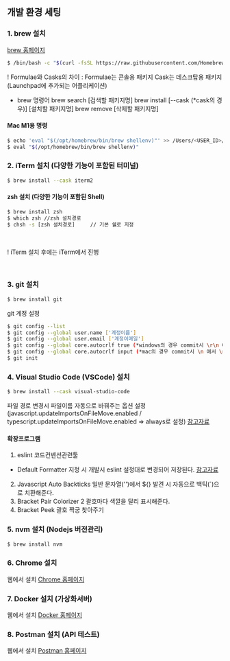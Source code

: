 ## 개발 환경 세팅

### 1. brew 설치
[brew 홈페이지](https://brew.sh)

```bash
$ /bin/bash -c "$(curl -fsSL https://raw.githubusercontent.com/Homebrew/install/HEAD/install.sh)"
```
! Formulae와 Casks의 차이 :
Formulae는 콘솔용 패키지
Cask는 데스크탑용 패키지 (Launchpad에 추가되는 어플리케이션)

* brew 명령어
brew search [검색할 패키지명]
brew install [--cask (*cask의 경우)] [설치할 패키지명]
brew remove [삭제할 패키지명]

#### Mac M1용 명령
```bash
$ echo 'eval "$(/opt/homebrew/bin/brew shellenv)"' >> /Users/<USER_ID>/.zprofile
$ eval "$(/opt/homebrew/bin/brew shellenv)"
```

### 2. iTerm 설치 (다양한 기능이 포함된 터미널)
```bash
$ brew install --cask iterm2
```

#### zsh 설치 (다양한 기능이 포함된 Shell)
```bash
$ brew install zsh
$ which zsh //zsh 설치경로
$ chsh -s [zsh 설치경로]     // 기본 쉘로 지정
```

<br>

! iTerm 설치 후에는 iTerm에서 진행

<br>

### 3. git 설치
```bash
$ brew install git
```

git 계정 설정
```bash
$ git config --list
$ git config --global user.name ['계정이름']
$ git config --global user.email ['계정이메일']
$ git config --global core.autocrlf true (*windows의 경우 commit시 \r\n 에서 \r 제거함)
$ git config --global core.autocrlf input (*mac의 경우 commit시 \n 에서 \n 제거함)
$ git init
```

### 4. Visual Studio Code (VSCode) 설치
```bash
$ brew install --cask visual-studio-code
```

 파일 경로 변경시 파일이름 자동으로 바꿔주는 옵션 설정
 (javascript.updateImportsOnFileMove.enabled / typescript.updateImportsOnFileMove.enabled => always로 설정)
 [참고자료](https://stackoverflow.com/questions/43542247/can-vs-code-automatically-update-javascript-and-typescript-import-paths-on-file)

#### 확장프로그램
1. eslint
코드컨벤션관련툴
* Default Formatter 지정 시 개발시 eslint 설정대로 변경되어 저장된다.
[참고자료](https://eodevelop.tistory.com/35)
2. Javascript Auto Backticks
일반 문자열('')에서 ${} 발견 시 자동으로 백틱(`)으로 치환해준다.
3. Bracket Pair Colorizer 2
괄호마다 색깔을 달리 표시해준다.
4. Bracket Peek
괄호 짝궁 찾아주기


### 5. nvm 설치 (Nodejs 버전관리)
```bash
$ brew install nvm
```

### 6. Chrome 설치
웹에서 설치
[Chrome 홈페이지](https://www.google.co.kr/chrome/?brand=IBEF&gclid=Cj0KCQjwhLKUBhDiARIsAMaTLnFUjmx3aa9cs7qI-2tZTrf4UAytCsiupvaRL2E05FD04yDlRLyEjvAaAuoOEALw_wcB&gclsrc=aw.ds)

### 7. Docker 설치 (가상화서버)
웹에서 설치
[Docker 홈페이지](https://www.docker.com/get-started/)

### 8. Postman 설치 (API 테스트)
웹에서 설치
[Postman 홈페이지](https://www.postman.com)